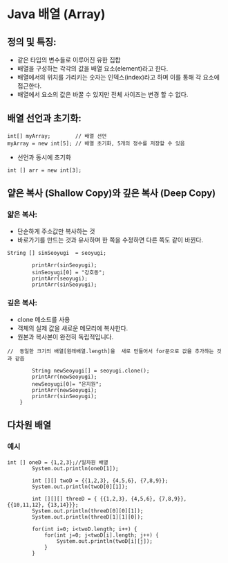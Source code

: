 # Java 배열 (Array)
## 정의 및 특징:    
* 같은 타입의 변수들로 이루어진 유한 집합   
* 배열을 구성하는 각각의 값을 배열 요소(element)라고 한다.   
* 배열에서의 위치를 가리키는 숫자는 인덱스(index)라고 하며 이를 통해 각 요소에 접근한다.
* 배열에서 요소의 값은 바꿀 수 있지만 전체 사이즈는 변경 할 수 없다.
## 배열 선언과 초기화:
```
int[] myArray;        // 배열 선언
myArray = new int[5]; // 배열 초기화, 5개의 정수를 저장할 수 있음   
```

* 선언과 동시에 초기화
```
int [] arr = new int[3];
```
## 얕은 복사 (Shallow Copy)와 깊은 복사 (Deep Copy)   
### 얇은 복사:
* 단순하게 주소값만 복사하는 것    
* 바로가기를 만드는 것과 유사하며 한 쪽을 수정하면 다른 쪽도 같이 바뀐다.
```
String [] sinSeoyugi  = seoyugi;

		printArr(sinSeoyugi);
		sinSeoyugi[0] = "강호동";
		printArr(seoyugi);
		printArr(sinSeoyugi);
```

### 깊은 복사:
* clone 메소드를 사용
* 객체의 실제 값을 새로운 메모리에 복사한다.   
* 원본과 복사본이 완전히 독립적입니다. 
```
//  동일한 크기의 배열[원래배열.length]을  새로 만들어서 for문으로 값을 추가하는 것과 같음

		String newSeoyugi[] = seoyugi.clone();
		printArr(newSeoyugi);
		newSeoyugi[0]= "은지원";
		printArr(newSeoyugi);
		printArr(sinSeoyugi);
	} 
```  

## 다차원 배열
### 예시
```
int [] oneD = {1,2,3};//일차원 배열
		System.out.println(oneD[1]);

		int [][] twoD = {{1,2,3}, {4,5,6}, {7,8,9}};
		System.out.println(twoD[0][1]);

		int [][][] threeD = { {{1,2,3}, {4,5,6}, {7,8,9}}, {{10,11,12}, {13,14}}};
		System.out.println(threeD[0][0][1]);
		System.out.println(threeD[1][1][0]);
	
		for(int i=0; i<twoD.length; i++) {
			for(int j=0; j<twoD[i].length; j++) {
				System.out.println(twoD[i][j]);
			}
		}
```